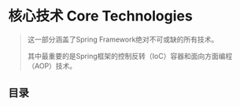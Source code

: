 # 核心技术 Core Technologies

> 这一部分涵盖了Spring Framework绝对不可或缺的所有技术。
>
> 其中最重要的是Spring框架的控制反转（IoC）容器和面向方面编程（AOP）技术。
>

## 目录


